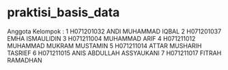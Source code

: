 # praktisi_basis_data

Anggota Kelompok :
1 H071201032 ANDI MUHAMMAD IQBAL
2 H071201037 EMHA ISMAULIDIN
3 H071211004 MUHAMMAD ARIF
4 H071211012 MUHAMMAD MUKRAM MUSTAMIN
5 H071211014 ATTAR MUSHARIH TASRIEF
6 H071211015 ANIS ABDULLAH ASSYAUKANI
7 H071211017 FITRAH RAMADHAN
